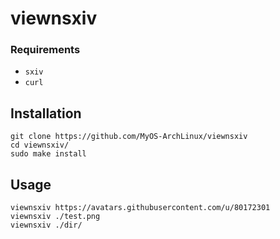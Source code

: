 # viewnsxiv

### Requirements
- `sxiv`
- `curl`

## Installation

```
git clone https://github.com/MyOS-ArchLinux/viewnsxiv
cd viewnsxiv/
sudo make install
```

## Usage
```
viewnsxiv https://avatars.githubusercontent.com/u/80172301
viewnsxiv ./test.png
viewnsxiv ./dir/ 
```
